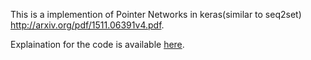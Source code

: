 This is a implemention of Pointer Networks in keras(similar to seq2set) http://arxiv.org/pdf/1511.06391v4.pdf.

Explaination for the code is available [here](pradyu1993.github.io/2016/10/03/ptr-net-post.html).
